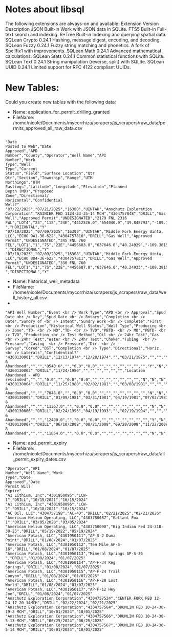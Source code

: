 # Notes about libsql

The following extensions are always-on and available:
Extension Version Description
JSON Built-in Work with JSON data in SQLite.
FTS5 Built-in Full-text search and indexing.
R\*Tree Built-in Indexing and querying spatial data.
SQLean Crypto 0.24.1 Hashing, message digest, encoding, and decoding.
SQLean Fuzzy 0.24.1 Fuzzy string matching and phonetics. A fork of Spellfix1 with improvements.
SQLean Math 0.24.1 Advanced mathematical calculations.
SQLean Stats 0.24.1 Common statistical functions with SQLite.
SQLean Text 0.24.1 String manipulation (reverse, split) with SQLite.
SQLean UUID 0.24.1 Limited support for RFC 4122 compliant UUIDs.

# New Tables:

Could you create new tables with the following data:

- Name: application_for_permit_drilling_granted
- FileName:
  /home/nicole/Documents/mycorrhiza/scrapers/js_scrapers/raw_data/permits_approved_all_raw_data.csv

```csv

"Date
Posted to Web","Date
Approved","APD
Number","County","Operator","Well Name","API
Number","Work
Type","Well
Type","Current
Status","Field","Surface Location","Qtr Qtr","Section","Township","Range","UTM
Northings","UTM
Eastings","Latitude","Longitude","Elevation","Planned
Depth (MD)","Proposed
Zone","Directional/
Horizontal","Confidential
Well?"
"07/22/2025","07/21/2025","16380","UINTAH","Anschutz Exploration Corporation","RAINIER FED 1124-23-35-14 MCH","4304757848","DRILL","Gas Well","Approved Permit","UNDESIGNATED","2179 FNL 2316 FWL","LOT4","23","11S","24E","4412526.0","654040.0","39.848793","-109.19942","6020","20781","MNCS ","HORIZONTAL","Y"
"07/10/2025","07/09/2025","16309","UINTAH","Middle Fork Energy Uinta, LLC","ECHO 9A1-36-622","4304757810","DRILL","Gas Well","Approved Permit","UNDESIGNATED","345 FNL 760 FEL","LOT1","1","7S","22E","4456683.0","637646.0","40.24929","-109.38159","5139","12452","MVRD ","DIRECTIONAL","Y"
"07/10/2025","07/09/2025","16308","UINTAH","Middle Fork Energy Uinta, LLC","ECHO 8D4-36-622","4304757811","DRILL","Gas Well","Approved Permit","UNDESIGNATED","330 FNL 760 FEL","LOT1","1","7S","22E","4456687.0","637646.0","40.24933","-109.38159","5138","12507","MVRD ","DIRECTIONAL","Y"
```

- Name: historical_well_metadata
- FileName:
  /home/nicole/Documents/mycorrhiza/scrapers/js_scrapers/raw_data/well_history_all.csv
-

```csv
"API Well Number","Event <br /> Work Type","APD <br /> Approval","Spud Date <br /> Dry","Spud Date <br /> Rotary","Completion <br /> Date","Sundry of <br /> Intent","Sundry Work <br /> Complete","First <br /> Production","Historical Well Status","Well Type","Producing <br /> Zone","TD- <br /> MD","TD- <br /> TVD","PBTD- <br /> MD","PBTD- <br /> TVD","Production <br /> Test Method","Oil <br /> 24hr Test","Gas <br /> 24hr Test","Water <br /> 24hr Test","Choke","Tubing  <br /> Pressure","Casing  <br /> Pressure","Dir. <br /> Survey","Cored","DST","Completion <br /> Type","Directional","Horiz. <br /> Laterals","Confidential?"
"4300130001","DRILL","12/13/1974","12/28/1974","","03/21/1975","","","","Plugged & Abandoned","","","8540.0","","0.0","0.0","","","","","","","","Y","N","Y","","Directional","0","N"
"4300130003","DRILL","11/24/1980","","","","","","","Location Abandoned - APD rescinded","","","0.0","","0.0","0.0","","","","","","","","N","N","N","","","0","N"
"4300130004","DRILL","11/25/1980","02/02/1981","","03/08/1981","","","","Plugged & Abandoned","","","7048.0","","0.0","0.0","","","","","","","","N","N","N","","Vertical","0","N"
"4300130005","DRILL","01/09/1981","03/31/1981","04/19/1981","07/02/1981","","","","Plugged & Abandoned","","","11367.0","","0.0","0.0","","","","","","","","N","N","N","","Vertical","0","N"
"4300130006","DRILL","02/24/1993","04/19/1993","","02/19/1994","","","","Plugged & Abandoned","","","12400.0","","0.0","0.0","","","","","","","","Y","N","N","","Vertical","0","N"
"4300130007","DRILL","06/10/2008","08/21/2008","09/20/2008","11/22/2008","","","","Plugged & Abandoned","","","11854.0","","0.0","0.0","","","","","","","","N","N","N","","Vertical","0","N"
```

- Name: apd_permit_expiry
- FileName:
  /home/nicole/Documents/mycorrhiza/scrapers/js_scrapers/raw_data/all_permit_expiry_dates.csv

```csv
"Operator","API
Number","Well Name","Work
Type","Date
Approved","Date
Permit Will
Expire"
"A1 Lithium, Inc","4301950095","LCW-1","DRILL","10/15/2021","10/15/2024"
"A1 Lithium, Inc","4301950096","LCW-2","DRILL","10/18/2021","10/15/2024"
"AC Oil, LLC","4304757198","AC-4D","DRILL","02/21/2025","02/21/2026"
"American Helium Operating, LLC","4303750087","Gallant Fox 1","DRILL","03/05/2020","03/05/2024"
"American Helium Operating, LLC","4303750090","Big Indian Fed 24-31B-30-25","DRILL","05/19/2022","05/19/2024"
"American Potash, LLC","4301950111","AP-S-2 Duma Point","DRILL","01/08/2024","01/07/2025"
"American Potash, LLC","4301950112","Ten Mile AP-S-16","DRILL","01/08/2024","01/07/2025"
"American Potash, LLC","4301950113","Mineral Springs AP-S-36 ","DRILL","01/08/2024","01/07/2025"
"American Potash, LLC","4301950114","AP-F-34 Keg Springs","DRILL","01/08/2024","01/07/2025"
"American Potash, LLC","4301950115","AP-F-24 Trail Canyon","DRILL","01/08/2024","01/07/2025"
"American Potash, LLC","4301950116","AP-F-28 Lost World","DRILL","01/08/2024","01/07/2025"
"American Potash, LLC","4301950117","AP-F-12 Hey Joe","DRILL","01/08/2024","01/07/2025"
"Anschutz Exploration Corporation","4304757524","CENTER FORK FED 12-24-17-20-14MCH","DRILL","02/22/2024","02/21/2025"
"Anschutz Exploration Corporation","4304757564","DRUMLIN FED 10-24-30-19-3 MCH","DRILL","10/01/2024","10/01/2025"
"Anschutz Exploration Corporation","4304757566","DRUMLIN FED 10-24-30-5-13 MCH","DRILL","06/25/2024","06/25/2025"
"Anschutz Exploration Corporation","4304757567","DRUMLIN FED 10-24-30-5-14 MCH","DRILL","10/01/2024","10/01/2025"
```
